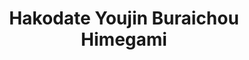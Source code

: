 --- 
title: "Hakodate Youjin Buraichou Himegami"
publishdate: "2019-10-4T16:48:46+02:00"
src: "https://365manga.net/manga/hakodate-youjin-buraichou-himegami"
image: "https://data.365manga.net/images/thumbnails/1408-hakodate-youjin-buraichou-himegami.jpg"
description: "During the beginning of the Meiji Era, a strategic town in the North, Hakodate, has become the nesting ground of mysterious monsters known as “youjin”. It seems the world’s Great Powers are pulling the strings of the youjin. Hyou, a 15 year old girl has been fighting the youjin alone up until now under the guise of the master samurai “Miburo”… One evening, as Hyou was fighting for her life,…"
---